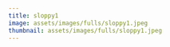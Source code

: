 ```yaml
---
title: sloppy1
image: assets/images/fulls/sloppy1.jpeg
thumbnail: assets/images/fulls/sloppy1.jpeg
---
```

